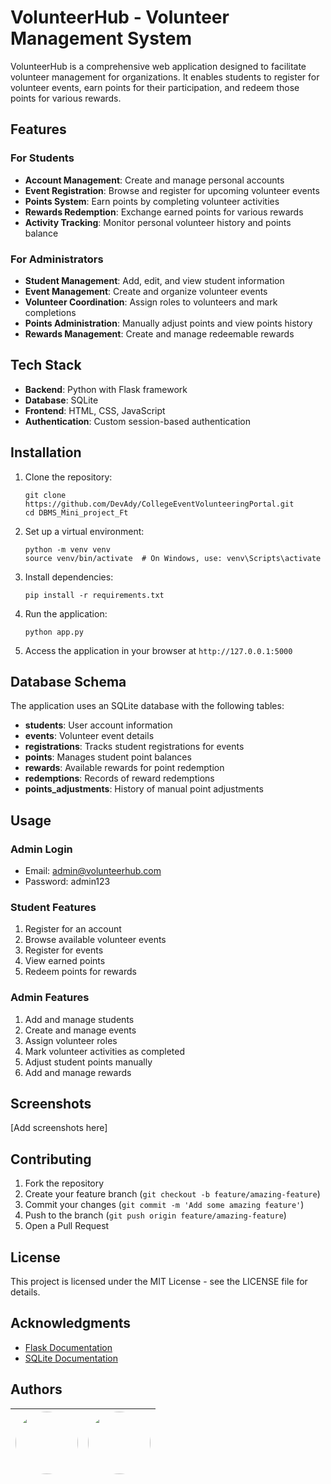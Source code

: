 # VolunteerHub - Volunteer Management System

VolunteerHub is a comprehensive web application designed to facilitate volunteer management for organizations. It enables students to register for volunteer events, earn points for their participation, and redeem those points for various rewards.

## Features

### For Students
- **Account Management**: Create and manage personal accounts
- **Event Registration**: Browse and register for upcoming volunteer events
- **Points System**: Earn points by completing volunteer activities
- **Rewards Redemption**: Exchange earned points for various rewards
- **Activity Tracking**: Monitor personal volunteer history and points balance

### For Administrators
- **Student Management**: Add, edit, and view student information
- **Event Management**: Create and organize volunteer events
- **Volunteer Coordination**: Assign roles to volunteers and mark completions
- **Points Administration**: Manually adjust points and view points history
- **Rewards Management**: Create and manage redeemable rewards

## Tech Stack

- **Backend**: Python with Flask framework
- **Database**: SQLite
- **Frontend**: HTML, CSS, JavaScript
- **Authentication**: Custom session-based authentication

## Installation

1. Clone the repository:
   ```
   git clone https://github.com/DevAdy/CollegeEventVolunteeringPortal.git
   cd DBMS_Mini_project_Ft
   ```

2. Set up a virtual environment:
   ```
   python -m venv venv
   source venv/bin/activate  # On Windows, use: venv\Scripts\activate
   ```

3. Install dependencies:
   ```
   pip install -r requirements.txt
   ```

4. Run the application:
   ```
   python app.py
   ```

5. Access the application in your browser at `http://127.0.0.1:5000`

## Database Schema

The application uses an SQLite database with the following tables:
- **students**: User account information
- **events**: Volunteer event details
- **registrations**: Tracks student registrations for events
- **points**: Manages student point balances
- **rewards**: Available rewards for point redemption
- **redemptions**: Records of reward redemptions
- **points_adjustments**: History of manual point adjustments

## Usage

### Admin Login
- Email: admin@volunteerhub.com
- Password: admin123

### Student Features
1. Register for an account
2. Browse available volunteer events
3. Register for events
4. View earned points
5. Redeem points for rewards

### Admin Features
1. Add and manage students
2. Create and manage events
3. Assign volunteer roles
4. Mark volunteer activities as completed
5. Adjust student points manually
6. Add and manage rewards

## Screenshots

[Add screenshots here]  

## Contributing

1. Fork the repository
2. Create your feature branch (`git checkout -b feature/amazing-feature`)
3. Commit your changes (`git commit -m 'Add some amazing feature'`)
4. Push to the branch (`git push origin feature/amazing-feature`)
5. Open a Pull Request

## License

This project is licensed under the MIT License - see the LICENSE file for details.

## Acknowledgments

- [Flask Documentation](https://flask.palletsprojects.com/)
- [SQLite Documentation](https://www.sqlite.org/docs.html)

## Authors

| <a href="https://github.com/DevAdy"><img src="https://github.com/DevAdy.png" width="100px" style="border-radius: 50%;" /></a> | <a href="https://github.com/knighthyper"><img src="https://github.com/knighthyper.png" width="100px" style="border-radius: 50%;" /></a> |
|:---:|:---:|
